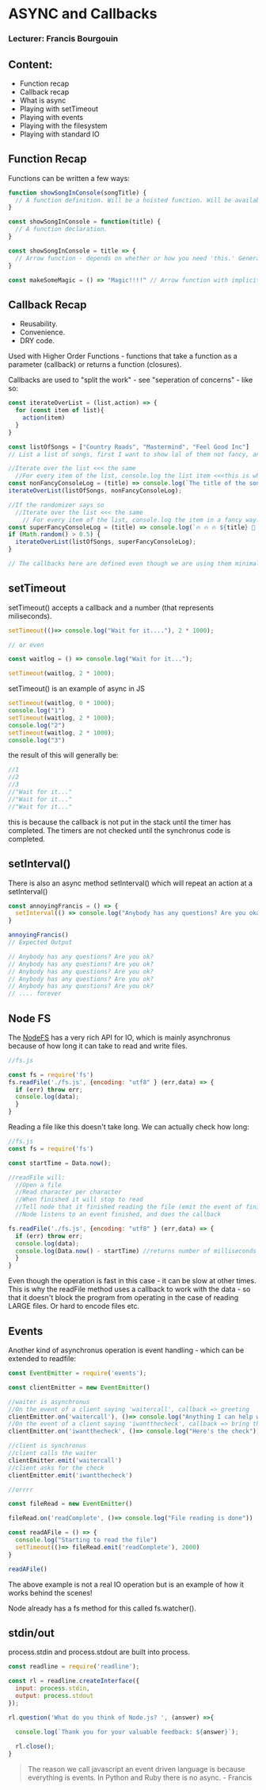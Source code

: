 # ASYNC and Callbacks

### Lecturer: Francis Bourgouin

## Content: 

* Function recap
* Callback recap
* What is async
* Playing with setTimeout
* Playing with events
* Playing with the filesystem
* Playing with standard IO

## Function Recap

Functions can be written a few ways:

```javascript
function showSongInConsole(songTitle) {
  // A function definition. Will be a hoisted function. Will be available even if you call it before you define it. Can be kind of a crutch and can lead to inconsistencies (a bit like using == instead of === convenient but not always accurate)
}

const showSongInConsole = function(title) {
  // A function declaration. 
}

const showSongInConsole = title => {
  // Arrow function - depends on whether or how you need 'this.' Generally using an arrow function to take advantage of the shorter syntax
}

const makeSomeMagic = () => "Magic!!!!" // Arrow function with implicit returns. only works 
```

## Callback Recap

* Reusability.
* Convenience.
* DRY code.

Used with Higher Order Functions - functions that take a function as a parameter (callback) or returns a function (closures).

Callbacks are used to "split the work" - see "seperation of concerns" - like so:

```javascript
const iterateOverList = (list,action) => {
  for (const item of list){
    action(item)
  }
}

const listOfSongs = ["Country Roads", "Mastermind", "Feel Good Inc"]
// List a list of songs, first I want to show lal of them not fancy, and then in a fancy way, maybe.

//Iterate over the list <<< the same
  //For every item of the list, console.log the list item <<<this is what we give to action param
const nonFancyConsoleLog = (title) => console.log(`The title of the song is: ${title}`);
iterateOverList(listOfSongs, nonFancyConsoleLog);

//If the randomizer says so
  //Iterate over the list <<< the same
    // For every item of the list, console.log the item in a fancy way. <<<this is what we give to action param
const superFancyConsoleLog = (title) => console.log(`🔥 🔥 🔥 ${title} 📢 📢 📢 `)
if (Math.random() > 0.5) {
  iterateOverList(listOfSongs, superFancyConsoleLog);
}

// The callbacks here are defined even though we are using them minimally because they are easier to read and easier to test
```
## setTimeout

setTimeout() accepts a callback and a number (that represents miliseconds).

```javascript
setTimeout(()=> console.log("Wait for it...."), 2 * 1000);

// or even

const waitlog = () => console.log("Wait for it...");

setTimeout(waitlog, 2 * 1000);
```

setTimeout() is an example of async in JS

```javascript
setTimeout(waitlog, 0 * 1000);
console.log("1")
setTimeout(waitlog, 2 * 1000);
console.log("2")
setTimeout(waitlog, 2 * 1000);
console.log("3")
```

the result of this will generally be:

```javascript
//1
//2
//3
//"Wait for it..."
//"Wait for it..."
//"Wait for it..."
```

this is because the callback is not put in the stack until the timer has completed. The timers are not checked until the synchronus code is completed.

## setInterval()

There is also an async method setInterval() which will repeat an action at a setInterval()

```javascript
const annoyingFrancis = () => {
  setInterval(() => console.log("Anybody has any questions? Are you okay?"), 2000)
}

annoyingFrancis()
// Expected Output

// Anybody has any questions? Are you ok?
// Anybody has any questions? Are you ok?
// Anybody has any questions? Are you ok?
// Anybody has any questions? Are you ok?
// Anybody has any questions? Are you ok?
// .... forever

```

## Node FS

The [NodeFS](nodejs.org/api/fs.html) has a very rich API for IO, which is mainly asynchronus because of how long it can take to read and write files.

```javascript
//fs.js

const fs = require('fs')
fs.readFile('./fs.js', {encoding: "utf8" } (err,data) => {
  if (err) throw err;
  console.log(data);
  }
}
```

Reading a file like this doesn't take long. We can actually check how long:

```javascript
//fs.js
const fs = require('fs')

const startTime = Data.now();

//readFile will:
  //Open a file
  //Read character per character
  //When finished it will stop to read
  //Tell node that it finished reading the file (emit the event of finished)
  //Node listens to an event finished, and does the callback

fs.readFile('./fs.js', {encoding: "utf8" } (err,data) => {
  if (err) throw err;
  console.log(data);
  console.log(Data.now() - startTime) //returns number of milliseconds it takes to read and log the file.
  }
}
```

Even though the operation is fast in this case - it can be slow at other times. This is why the readFile method uses a callback to work with the data - so that it doesn't block the program from operating in the case of reading LARGE files. Or hard to encode files etc.

## Events

Another kind of asynchronus operation is event handling - which can be extended to readfile:

```javascript
const EventEmitter = require('events');

const clientEmitter = new EventEmitter()

//waiter is asynchronus
//On the event of a client saying 'waitercall', callback => greeting
clientEmitter.on('waitercall'), ()=> console.log("Anything I can help with ?"))
//On the event of a client saying 'iwantthecheck', callback => bring the check
clientEmitter.on('iwantthecheck', ()=> console.log("Here's the check")); 

//client is synchronus
//client calls the waiter
clientEmitter.emit('waitercall')
//client asks for the check
clientEmitter.emit('iwantthecheck')

//orrrr

const fileRead = new EventEmitter()

fileRead.on('readComplete', ()=> console.log("File reading is done"))

const readAFile = () => {
  console.log("Starting to read the file")
  setTimeout(()=> fileRead.emit('readComplete'), 2000)
}

readAFile()
```

The above example is not a real IO operation but is an example of how it works behind the scenes!

Node already has a fs method for this called fs.watcher().


## stdin/out

process.stdin and process.stdout are built into process.


```javascript
const readline = require('readline');

const rl = readline.createInterface({
  input: process.stdin,
  output: process.stdout
});

rl.question('What do you think of Node.js? ', (answer) =>{
  
  console.log(`Thank you for your valuable feedback: ${answer}`);

  rl.close();
}
```

>The reason we call javascript an event driven language is because everything is events. In Python and Ruby there is no async. - Francis